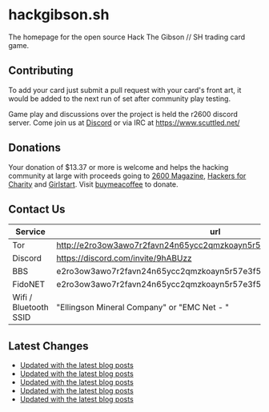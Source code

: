 # hackgibson.sh
The homepage for the open source Hack The Gibson // SH trading card game.


## Contributing

To add your card just submit a pull request with your card's front art, it would be added to the next run of set after community play testing.

Game play and discussions over the project is held the r2600 discord server. Come join us at [Discord](https://discord.com/invite/9hABUzz) or via IRC at https://www.scuttled.net/


## Donations

Your donation of $13.37 or more is welcome and helps the hacking community at large with proceeds going to [2600 Magazine](https://2600.com/), [Hackers for Charity](https://hackersforcharity.org) and [Girlstart](https://girlstart.org).  Visit [buymeacoffee](https://www.buymeacoffee.com/hackgibson.sh) to donate.


## Contact Us

Service | url
-|-
Tor | http://e2ro3ow3awo7r2favn24n65ycc2qmzkoayn5r57e3f56nvjwdcgg32ad.onion
Discord | https://discord.com/invite/9hABUzz
BBS | e2ro3ow3awo7r2favn24n65ycc2qmzkoayn5r57e3f56nvjwdcgg32ad.onion:23
FidoNET | e2ro3ow3awo7r2favn24n65ycc2qmzkoayn5r57e3f56nvjwdcgg32ad.onion:24554
Wifi / Bluetooth SSID | "Ellingson Mineral Company" or "EMC Net - <fidonet address>"

## Latest Changes
<!-- BLOG-POST-LIST:START -->
- [Updated with the latest blog posts](https://github.com/DFW2600/hackgibson.sh/commit/cbadd014793cd563d2a8455eebf3385db9b522df)
- [Updated with the latest blog posts](https://github.com/DFW2600/hackgibson.sh/commit/75aae9b1ea186064ce33d0129c52658c5620fd2c)
- [Updated with the latest blog posts](https://github.com/DFW2600/hackgibson.sh/commit/7a591764d83f27848e399ccd92c06af89d6ec9fc)
- [Updated with the latest blog posts](https://github.com/DFW2600/hackgibson.sh/commit/b8b460d39e19122be87e3691795a9fc6f27bffd5)
- [Updated with the latest blog posts](https://github.com/DFW2600/hackgibson.sh/commit/d9b5b8a1401d22112a07929632487de947a63478)
<!-- BLOG-POST-LIST:END -->
